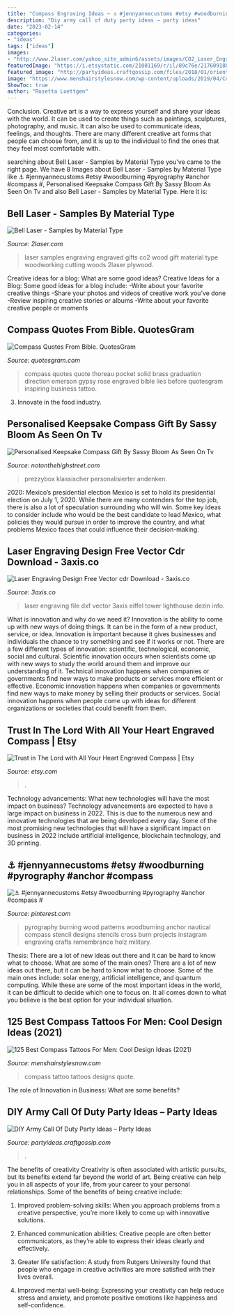 ```yaml
---
title: "Compass Engraving Ideas ~ ⚓️ #jennyannecustoms #etsy #woodburning #pyrography #anchor #compass #"
description: "Diy army call of duty party ideas – party ideas"
date: "2023-02-14"
categories:
- "ideas"
tags: ["ideas"]
images:
- "http://www.2laser.com/yahoo_site_admin6/assets/images/CO2_Laser_Engraved_Gifts.210195709_std.jpg"
featuredImage: "https://i.etsystatic.com/21001169/r/il/89c76e/2176091886/il_794xN.2176091886_nzsc.jpg"
featured_image: "http://partyideas.craftgossip.com/files/2018/01/oriental-trading-army-party-ideas-food2-party.jpg"
image: "https://www.menshairstylesnow.com/wp-content/uploads/2019/04/Compass-Tattoo-with-Quote.jpg"
ShowToc: true
author: "Rosetta Luettgen"
---
```



Conclusion.
Creative art is a way to express yourself and share your ideas with the world. It can be used to create things such as paintings, sculptures, photography, and music. It can also be used to communicate ideas, feelings, and thoughts. There are many different creative art forms that people can choose from, and it is up to the individual to find the ones that they feel most comfortable with.

	

		
searching about Bell Laser - Samples by Material Type you've came to the right page. We have 8 Images about Bell Laser - Samples by Material Type like ⚓️ #jennyannecustoms #etsy #woodburning #pyrography #anchor #compass #, Personalised Keepsake Compass Gift By Sassy Bloom As Seen On Tv and also Bell Laser - Samples by Material Type. Here it is:
		
    
## Bell Laser - Samples By Material Type

<img loading=lazy src="http://www.2laser.com/yahoo_site_admin6/assets/images/CO2_Laser_Engraved_Gifts.210195709_std.jpg" onerror="this.onerror=null;this.src='https://tse2.mm.bing.net/th?id=OIP.hZWFIAMMu5q-Uwu3nEddlQHaE2&amp;pid=15.1';" alt="Bell Laser - Samples by Material Type">

_Source: 2laser.com_

>laser samples engraving engraved gifts co2 wood gift material type woodworking cutting woods 2laser plywood. 

	

Creative ideas for a blog: What are some good ideas?
Creative Ideas for a Blog:
Some good ideas for a blog include: 
-Write about your favorite creative things 
-Share your photos and videos of creative work you’ve done 
-Review inspiring creative stories or albums 
-Write about your favorite creative people or moments

    
## Compass Quotes From Bible. QuotesGram

<img loading=lazy src="https://cdn.quotesgram.com/img/44/18/322221878-solid-brass-engraved-pocket-compass-thoreau-quote-3.jpg" onerror="this.onerror=null;this.src='https://tse1.mm.bing.net/th?id=OIP.gZfkNieThEuuM1WlNZRCRwHaHa&amp;pid=15.1';" alt="Compass Quotes From Bible. QuotesGram">

_Source: quotesgram.com_

>compass quotes quote thoreau pocket solid brass graduation direction emerson gypsy rose engraved bible lies before quotesgram inspiring business tattoo. 

	

3. Innovate in the food industry. 

    
## Personalised Keepsake Compass Gift By Sassy Bloom As Seen On Tv

<img loading=lazy src="https://cdn.notonthehighstreet.com/fs/09/ee/0688-c6a5-49a9-8718-5e6aea6014ef/original_personalised-keepsake-compass-gift.jpg" onerror="this.onerror=null;this.src='https://tse2.mm.bing.net/th?id=OIP.9tTB-q5PsrNLqqB5cKBnzgHaHa&amp;pid=15.1';" alt="Personalised Keepsake Compass Gift By Sassy Bloom As Seen On Tv">

_Source: notonthehighstreet.com_

>prezzybox klassischer personalisierter andenken. 

	

2020: Mexico’s presidential election
Mexico is set to hold its presidential election on July 1, 2020. While there are many contenders for the top job, there is also a lot of speculation surrounding who will win. Some key ideas to consider include who would be the best candidate to lead Mexico, what policies they would pursue in order to improve the country, and what problems Mexico faces that could influence their decision-making.

    
## Laser Engraving Design Free Vector Cdr Download - 3axis.co

<img loading=lazy src="https://3axis.co/user-images/e1g2evol.jpg" onerror="this.onerror=null;this.src='https://tse2.mm.bing.net/th?id=OIP.ZTK5Mju1QdsMgRLNBQo3xQAAAA&amp;pid=15.1';" alt="Laser Engraving Design Free Vector cdr Download - 3axis.co">

_Source: 3axis.co_

>laser engraving file dxf vector 3axis eiffel tower lighthouse dezin info. 

	

What is innovation and why do we need it?
Innovation is the ability to come up with new ways of doing things. It can be in the form of a new product, service, or idea. Innovation is important because it gives businesses and individuals the chance to try something and see if it works or not.
There are a few different types of innovation: scientific, technological, economic, social and cultural. Scientific innovation occurs when scientists come up with new ways to study the world around them and improve our understanding of it. Technical innovation happens when companies or governments find new ways to make products or services more efficient or effective. Economic innovation happens when companies or governments find new ways to make money by selling their products or services. Social innovation happens when people come up with ideas for different organizations or societies that could benefit from them.

    
## Trust In The Lord With All Your Heart Engraved Compass | Etsy

<img loading=lazy src="https://i.etsystatic.com/21001169/r/il/89c76e/2176091886/il_794xN.2176091886_nzsc.jpg" onerror="this.onerror=null;this.src='https://tse3.mm.bing.net/th?id=OIP.RTUs2REM7Q7ZNQDoopG7oAHaLH&amp;pid=15.1';" alt="Trust in The Lord with All Your Heart Engraved Compass | Etsy">

_Source: etsy.com_

>. 

	

Technology advancements: What new technologies will have the most impact on business?
Technology advancements are expected to have a large impact on business in 2022. This is due to the numerous new and innovative technologies that are being developed every day. Some of the most promising new technologies that will have a significant impact on business in 2022 include artificial intelligence, blockchain technology, and 3D printing.

    
## ⚓️ #jennyannecustoms #etsy #woodburning #pyrography #anchor #compass #

<img loading=lazy src="https://i.pinimg.com/736x/46/8a/c7/468ac7774cbce94831d9157603b92876.jpg" onerror="this.onerror=null;this.src='https://tse1.mm.bing.net/th?id=OIP.Vt4JKRTEO0XAyWPLNrkf4QHaJP&amp;pid=15.1';" alt="⚓️ #jennyannecustoms #etsy #woodburning #pyrography #anchor #compass #">

_Source: pinterest.com_

>pyrography burning wood patterns woodburning anchor nautical compass stencil designs stencils cross burn projects instagram engraving crafts remembrance holz military. 

	

Thesis: There are a lot of new ideas out there and it can be hard to know what to choose. What are some of the main ones?
There are a lot of new ideas out there, but it can be hard to know what to choose. Some of the main ones include: solar energy, artificial intelligence, and quantum computing. While these are some of the most important ideas in the world, it can be difficult to decide which one to focus on. It all comes down to what you believe is the best option for your individual situation.

    
## 125 Best Compass Tattoos For Men: Cool Design Ideas (2021)

<img loading=lazy src="https://www.menshairstylesnow.com/wp-content/uploads/2019/04/Compass-Tattoo-with-Quote.jpg" onerror="this.onerror=null;this.src='https://tse4.mm.bing.net/th?id=OIP.J-bbBeBzKjNhCcc090IpLwHaHa&amp;pid=15.1';" alt="125 Best Compass Tattoos For Men: Cool Design Ideas (2021)">

_Source: menshairstylesnow.com_

>compass tattoo tattoos designs quote. 

	

The role of Innovation in Business: What are some benefits?
 

    
## DIY Army Call Of Duty Party Ideas – Party Ideas

<img loading=lazy src="http://partyideas.craftgossip.com/files/2018/01/oriental-trading-army-party-ideas-food2-party.jpg" onerror="this.onerror=null;this.src='https://tse4.mm.bing.net/th?id=OIP.9UfcH6kLF9r5zYLTyNBJDwHaFj&amp;pid=15.1';" alt="DIY Army Call Of Duty Party Ideas – Party Ideas">

_Source: partyideas.craftgossip.com_

>. 

	

The benefits of creativity
Creativity is often associated with artistic pursuits, but its benefits extend far beyond the world of art. Being creative can help you in all aspects of your life, from your career to your personal relationships.
Some of the benefits of being creative include:

1. Improved problem-solving skills: When you approach problems from a creative perspective, you’re more likely to come up with innovative solutions.

2. Enhanced communication abilities: Creative people are often better communicators, as they’re able to express their ideas clearly and effectively.

3. Greater life satisfaction: A study from Rutgers University found that people who engage in creative activities are more satisfied with their lives overall.

4. Improved mental well-being: Expressing your creativity can help reduce stress and anxiety, and promote positive emotions like happiness and self-confidence.

